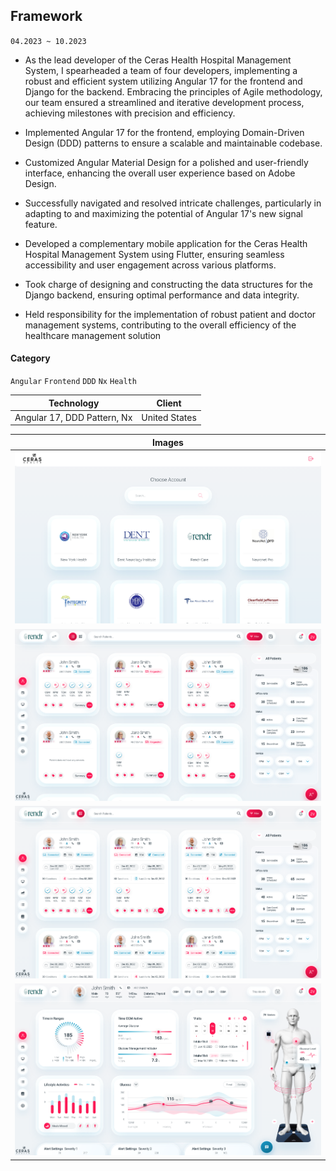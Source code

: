 ## Framework

`04.2023 ~ 10.2023`

- As the lead developer of the Ceras Health Hospital Management System, I spearheaded a team of four developers, implementing a robust and efficient system utilizing Angular 17 for the frontend and Django for the backend. Embracing the principles of Agile methodology, our team ensured a streamlined and iterative development process, achieving milestones with precision and efficiency.

- Implemented Angular 17 for the frontend, employing Domain-Driven Design (DDD) patterns to ensure a scalable and maintainable codebase.

- Customized Angular Material Design for a polished and user-friendly interface, enhancing the overall user experience based on Adobe Design.

- Successfully navigated and resolved intricate challenges, particularly in adapting to and maximizing the potential of Angular 17's new signal feature.

- Developed a complementary mobile application for the Ceras Health Hospital Management System using Flutter, ensuring seamless accessibility and user engagement across various platforms.

- Took charge of designing and constructing the data structures for the Django backend, ensuring optimal performance and data integrity.

- Held responsibility for the implementation of robust patient and doctor management systems, contributing to the overall efficiency of the healthcare management solution

#### Category

`Angular` `Frontend` `DDD` `Nx` `Health`

|         Technology          |    Client     |
| :-------------------------: | :-----------: |
| Angular 17, DDD Pattern, Nx | United States |

|             Images             |
| :----------------------------: |
| ![](image/ceras_health/01.png) |
| ![](image/ceras_health/02.png) |
| ![](image/ceras_health/03.png) |
| ![](image/ceras_health/04.png) |
